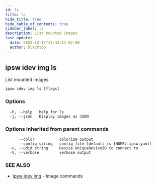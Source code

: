 ```yaml
---
id: ls
title: ls
hide_title: true
hide_table_of_contents: true
sidebar_label: ls
description: List mounted images
last_update:
  date: 2022-12-17T17:42:11-07:00
  author: blacktop
---
```

## ipsw idev img ls

List mounted images

```
ipsw idev img ls [flags]
```

### Options

```
  -h, --help   help for ls
  -j, --json   Display images as JSON
```

### Options inherited from parent commands

```
      --color           colorize output
      --config string   config file (default is $HOME/.ipsw.yaml)
  -u, --udid string     Device UniqueDeviceID to connect to
  -V, --verbose         verbose output
```

### SEE ALSO

* [ipsw idev img](/docs/cli/ipsw/idev/img)	 - Image commands

